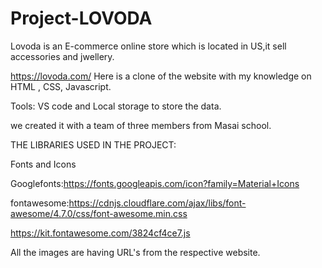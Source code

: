 # Project-LOVODA

Lovoda is an E-commerce online store which is located in US,it sell accessories and jwellery.

https://lovoda.com/
Here is a clone of the website with my knowledge on HTML , CSS, Javascript.

Tools: VS code and Local storage to store the data.

we created it with a team of three members from Masai school.

THE LIBRARIES USED IN THE PROJECT:

Fonts and Icons

Googlefonts:https://fonts.googleapis.com/icon?family=Material+Icons

fontawesome:https://cdnjs.cloudflare.com/ajax/libs/font-awesome/4.7.0/css/font-awesome.min.css

https://kit.fontawesome.com/3824cf4ce7.js

All the images are having URL's from the respective website.










